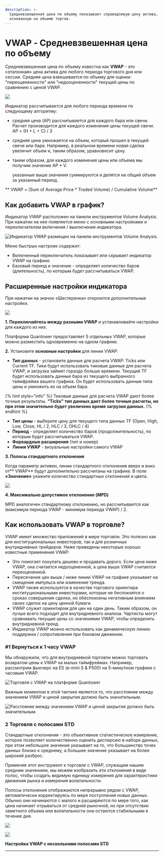 ```yaml
---
description: >-
  Средневзвешенная цена по объему показывает справедливую цену актива,
  основанную на объеме торгов.
---
```


# VWAP - Средневзвешенная цена по объему

Средневзвешенная цена по объему известна как **VWAP** - это «эталонная» цена актива для любого периода торгового дня или сессии. Средняя цена взвешивается по объему для оценки "переоцененности" или "недооцененности" текущей цены по сравнению с ценой VWAP.

![](../../.gitbook/assets/multiple-vwap.png)

Индикатор рассчитывается для любого периода времени по следующему алгоритму:

* средняя цена (AP) рассчитывается для каждого бара или свечи. Расчет производится для каждого изменения цены текущей свечи. AP = (H + L + C) / 3
* средняя цена умножается на объем, который прошел в текущей свече или баре. Например, в реальном времени новая сделка увеличит объем и, таким образом, уравновесит цену.&#x20;
*   таким образом, для каждого изменения цены или объема мы получим значение AP \* V.

    указанные выше значения суммируются и делятся на общий объем за указанный период.

**         VWAP = (Sum of Average Price \* Traded Volume) / Cumulative Volume**

## Как добавить VWAP в график?

Индикатор VWAP расположен на панели инструментов Volume Analysis. При нажатии на нее появляется меню с основными настройками и переключателем включения / выключения индикатора.

![Индикатор VWAP размещен на панели инструментов Volume Analysis.](../../.gitbook/assets/vwap-activation.png)

Меню быстрых настроек содержит:

* Включенный переключатель показывает или скрывает индикатор VWAP на графике.
* Базовый период и значение - определяет количество баров (длительность), по которым будет рассчитываться VWAP.

## Расширенные настройки индикатора

При нажатии на значок «Шестеренка» откроются дополнительные настройки.

![](../../.gitbook/assets/nastroiki-vwap.png)

**1. Переключайтесь между разными VWAP** и устанавливайте настройки для каждого из них.

Платформа Quantower предоставляет 5 отдельных VWAP, которые можно разместить одновременно на одном графике.

**2.** Установите **основные настройки** для линии VWAP:

* **Тип данных** - установите данные для расчета VWAP: Ticks или Current TF. Тики будут использовать тиковые данные для расчета VWAP, и загрузка займет гораздо больше времени. Текущий TF будет использовать данные бара из текущего выбранного таймфрейма вашего графика. Он будет использовать данные типа цены и умножить их на объем бара.

{% hint style="info" %}
Тиковые данные для расчета VWAP дают более точные результаты. **"Ticks" тип данных дает более точные расчеты, но при этом значительно будет увеличено время загрузки данных.**
{% endhint %}

* **Тип цены** - выберите цену для текущего типа данных TF (Open, High, Low, Close, HL / 2, HLC / 3, OHLC / 4)
* **Период** - определяет количество баров (продолжительность), по которым будет рассчитываться VWAP.
* **Форвардные расширения** (тип и номер)
* **Линия VWAP** - визуальные настройки самого VWAP

**3. Полосы стандартного отклонения**

Когда параметр активен, линии стандартного отклонения вверх и вниз от** VWAP** будут дополнительно рассчитаны на графике. В поле **«Значение»** укажите количество стандартных отклонений и цвета.

![](../../.gitbook/assets/nastroiki-vwap-4.png)

**4. Максимально допустимое отклонение (MPD)**

MPD аналогичен стандартному отклонению, но рассчитывается как (максимум периода VWAP - минимум периода VWAP) / 2.

## Как использовать VWAP в торговле?

VWAP имеет множество приложений в мире торговли. Это полезно как для институциональных инвесторов, так и для розничных внутридневных трейдеров. Ниже приведены некоторые хорошо известные применения VWAP:

* Это помогает покупать дешево и продавать дорого. Если цена ниже VWAP, она считается недооцененной, а цена выше VWAP считается переоцененной.
* Пересечение цен выше / ниже линии VWAP на графике указывает на смещение импульса или изменение тренда.
* VWAP также используется в качестве торгового ориентира институциональными инвесторами, которые не беспокоятся о сроках совершения сделки, но обеспокоены негативным влиянием своих сделок на цену ценной бумаги.
* VWAP служит ориентиром для цен на один день. Таким образом, он лучше всего подходит для внутридневного анализа. Чартисты могут сравнивать текущие цены со значениями VWAP, чтобы определить внутридневной тренд.
* Индикатор VWAP можно использовать как динамическую линию поддержки / сопротивления при боковом движении.

### #1 Вернуться к 1 часу VWAP

Мы обнаружили, что для внутридневной торговли можно торговать возвратом цены к VWAP на малых таймфреймах. Например, рассмотрим фьючерс на ES (e-mini S & P500) на 5-минутном графике с часовым VWAP.

![Торговля с VWAP на платформе Quantower](../../.gitbook/assets/vwap-trading.png)

Важным моментом в этой тактике является то, что расстояние между значением VWAP и ценой закрытия должно быть значительным.

![Расстояние между значением VWAP и ценой закрытия должно быть значительным. ](../../.gitbook/assets/vwap-trading1.png)

### 2 Торговля с полосами STD

Cтандартные отклонения - это объективное статистическое измерение, которое позволяет количественно оценить дисперсию в наборе данных, при этом небольшое значение указывает на то, что большинство точек данных близко к среднему, а большее значение указывает на более широкий разброс.

Применяя этот инструмент к торговле с VWAP, служащим нашим средним значением, мы можем изобразить эти отклонения в виде полос, чтобы создать видимую единицу измерения для характеристики движения рынка и измерения волатильности.

Полосы отклонения отображаются непрерывно рядом с VWAP, автоматически корректируясь по мере поступления новых данных. Обычно они начинаются с малого и расширяются по мере того, как цена начинает отрываться от средней рыночной, но при отсутствии заметного объема или волатильности они остаются стабильными в течение дня.

![](../../.gitbook/assets/stds-and-vwap.png)

![](../../.gitbook/assets/vwap-s-neskolkimi-polosami-std.png)

**Настройка  VWAP с несколькими полосами STD**

****

